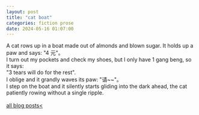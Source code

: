 ```yaml
---
layout: post
title: "cat boat"
categories: fiction prose
date: 2024-05-16 01:07:00
---
```

A cat rows up in a boat made out of almonds and blown sugar. It holds up a paw and says: "4 元"。  
I turn out my pockets and check my shoes, but I only have 1 gang beng, so it says:  
"3 tears will do for the rest".  
I oblige and it grandly waves its paw: "请~~"。  
I step on the boat and it silently starts gliding into the dark ahead, the cat patiently rowing without a single ripple.  
<br>
<a href="/blog-posts">all blog posts< </a>  
